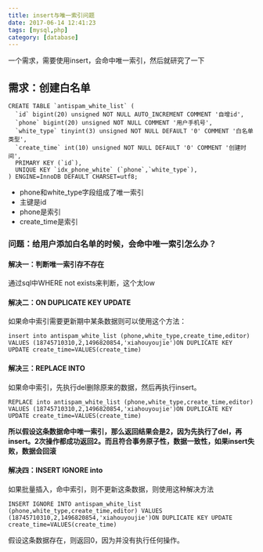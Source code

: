 ```yaml
---
title: insert与唯一索引问题
date: 2017-06-14 12:41:23
tags: [mysql,php]
category: [database]
---
```


一个需求，需要使用insert，会命中唯一索引，然后就研究了一下
<!--more-->
## 需求：创建白名单
```
CREATE TABLE `antispam_white_list` (
  `id` bigint(20) unsigned NOT NULL AUTO_INCREMENT COMMENT '自增id',
  `phone` bigint(20) unsigned NOT NULL COMMENT '用户手机号',
  `white_type` tinyint(3) unsigned NOT NULL DEFAULT '0' COMMENT '白名单类型',
  `create_time` int(10) unsigned NOT NULL DEFAULT '0' COMMENT '创建时间',
  PRIMARY KEY (`id`),
  UNIQUE KEY `idx_phone_white` (`phone`,`white_type`),
) ENGINE=InnoDB DEFAULT CHARSET=utf8;
```
- phone和white_type字段组成了唯一索引
- 主键是id
- phone是索引
- create_time是索引

### 问题：给用户添加白名单的时候，会命中唯一索引怎么办？

#### 解决一：判断唯一索引存不存在
通过sql中WHERE not exists来判断，这个太low


#### 解决二：ON DUPLICATE KEY UPDATE
如果命中索引需要更新期中某条数据则可以使用这个方法：
```
insert into antispam_white_list (phone,white_type,create_time,editor) VALUES (18745710310,2,1496820854,'xiahouyoujie')ON DUPLICATE KEY UPDATE create_time=VALUES(create_time)
```

#### 解决三：REPLACE INTO
如果命中索引，先执行del删除原来的数据，然后再执行insert。
```
REPLACE into antispam_white_list (phone,white_type,create_time,editor) VALUES (18745710310,2,1496820854,'xiahouyoujie')ON DUPLICATE KEY UPDATE create_time=VALUES(create_time)
```
**所以假设这条数据命中唯一索引，那么返回结果会是2，因为先执行了del，再insert。2次操作都成功返回2。而且符合事务原子性，数据一致性，如果insert失败，数据会回滚**

#### 解决四：INSERT IGNORE into
如果批量插入，命中索引，则不更新这条数据，则使用这种解决方法
```
INSERT IGNORE INTO antispam_white_list (phone,white_type,create_time,editor) VALUES (18745710310,2,1496820854,'xiahouyoujie')ON DUPLICATE KEY UPDATE create_time=VALUES(create_time)
```
假设这条数据存在，则返回0，因为并没有执行任何操作。